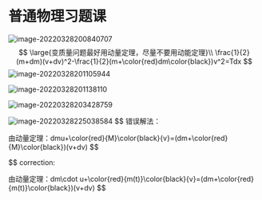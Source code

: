 # 普通物理习题课

![image-20220328200840707](C:\Users\lcf\AppData\Roaming\Typora\typora-user-images\image-20220328200840707.png)
$$
\large{变质量问题最好用动量定理，尽量不要用动能定理}\\
\frac{1}{2}(m+dm)(v+dv)^2-\frac{1}{2}(m+\color{red}dm\color{black})v^2=Tdx
$$
![image-20220328201105944](C:\Users\lcf\AppData\Roaming\Typora\typora-user-images\image-20220328201105944.png)

![image-20220328201138110](C:\Users\lcf\AppData\Roaming\Typora\typora-user-images\image-20220328201138110.png)

![image-20220328203428759](C:\Users\lcf\AppData\Roaming\Typora\typora-user-images\image-20220328203428759.png)

![image-20220328225038584](C:\Users\lcf\AppData\Roaming\Typora\typora-user-images\image-20220328225038584.png)
$$
错误解法：

由动量定理：dmu+\color{red}{M}\color{black}{v}=(dm+\color{red}{M}\color{black})(v+dv)
$$

$$
correction:

由动量定理：dm\cdot u+\color{red}{m(t)}\color{black}{v}=(dm+\color{red}{m(t)}\color{black})(v+dv)
$$

